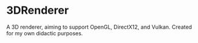 # 3DRenderer
A 3D renderer, aiming to support OpenGL, DirectX12, and Vulkan. Created for my own didactic purposes.
